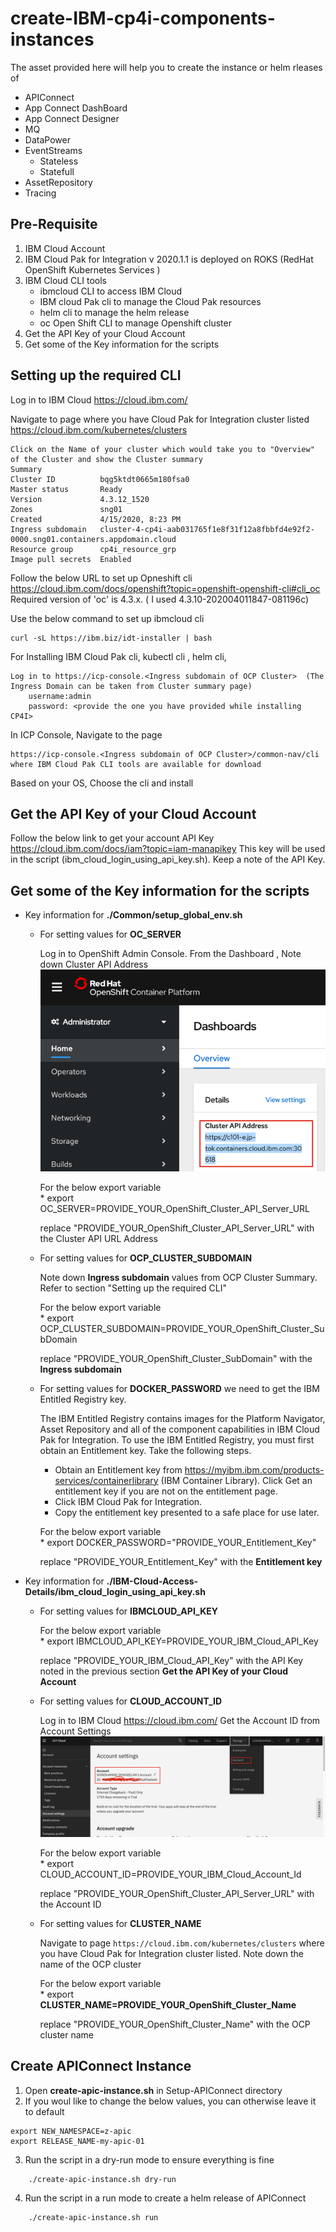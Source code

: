 # create-IBM-cp4i-components-instances
The asset provided here will help you to create the instance or helm rleases of
- APIConnect
- App Connect DashBoard
- App Connect Designer
- MQ
- DataPower
- EventStreams
	- Stateless
	- Statefull
- AssetRepository
- Tracing

## Pre-Requisite
1. IBM Cloud Account
2. IBM Cloud Pak for Integration v 2020.1.1 is deployed on ROKS (RedHat OpenShift Kubernetes Services )
3. IBM Cloud CLI tools
	- ibmcloud CLI  to access IBM Cloud
	- IBM cloud Pak cli to manage the Cloud Pak resources
	- helm cli to manage the helm release
	- oc  Open Shift CLI to manage Openshift cluster
4. Get the API Key of your Cloud Account
5. Get some of the Key information for the scripts



## Setting up the required CLI

Log in to IBM Cloud https://cloud.ibm.com/

Navigate to page where you have Cloud Pak for Integration cluster listed
https://cloud.ibm.com/kubernetes/clusters

```
Click on the Name of your cluster which would take you to "Overview" of the Cluster and show the Cluster summary
Summary
Cluster ID 			bqg5ktdt0665m180fsa0
Master status 		Ready
Version 			4.3.12_1520
Zones 				sng01
Created				4/15/2020, 8:23 PM
Ingress subdomain	cluster-4-cp4i-aab031765f1e8f31f12a8fbbfd4e92f2-0000.sng01.containers.appdomain.cloud
Resource group		cp4i_resource_grp
Image pull secrets 	Enabled

```

Follow the below URL to set up Opneshift cli
	https://cloud.ibm.com/docs/openshift?topic=openshift-openshift-cli#cli_oc
	Required version of 'oc' is 4.3.x. ( I used 4.3.10-202004011847-081196c)		

Use the below command to set up ibmcloud cli
```
curl -sL https://ibm.biz/idt-installer | bash
```
For Installing IBM Cloud Pak cli, kubectl cli , helm cli, 
```
Log in to https://icp-console.<Ingress subdomain of OCP Cluster>  (The Ingress Domain can be taken from Cluster summary page)
	username:admin
	password: <provide the one you have provided while installing CP4I>
```	

In ICP Console, Navigate to the page 
```
https://icp-console.<Ingress subdomain of OCP Cluster>/common-nav/cli where IBM Cloud Pak CLI tools are available for download	
```	
Based on your OS, Choose the cli and install


## Get the API Key of your Cloud Account
Follow the below link to get your account API Key 
	https://cloud.ibm.com/docs/iam?topic=iam-manapikey
This key will be used in the script (ibm_cloud_login_using_api_key.sh). Keep a note of the API Key.

## Get some of the Key information for the scripts

- Key information for **./Common/setup_global_env.sh**
	- For setting values for **OC_SERVER** 

		Log in to OpenShift Admin Console. From the Dashboard , Note down Cluster API Address
			  ![Fork Button Screenshot](imgs/cluster-api-address.png)

		For the below export variable	  
			* export OC_SERVER=PROVIDE_YOUR_OpenShift_Cluster_API_Server_URL
		
		replace "PROVIDE_YOUR_OpenShift_Cluster_API_Server_URL" with the Cluster API URL Address 
		  
	- For setting values for **OCP_CLUSTER_SUBDOMAIN**
		
		Note down **Ingress subdomain** values from OCP Cluster Summary. Refer to section "Setting up the required CLI"

		For the below export variable	
			* export OCP_CLUSTER_SUBDOMAIN=PROVIDE_YOUR_OpenShift_Cluster_SubDomain

		replace "PROVIDE_YOUR_OpenShift_Cluster_SubDomain" with the **Ingress subdomain**

	- For setting values for **DOCKER_PASSWORD** we need to get the IBM Entitled Registry key. 
		
		The IBM Entitled Registry contains images for the Platform Navigator, Asset Repository and all of the component 
		capabilities in IBM Cloud Pak for Integration. To use the IBM Entitled Registry, you must first obtain an Entitlement key. Take the following steps.
		*   Obtain an Entitlement key from https://myibm.ibm.com/products-services/containerlibrary (IBM Container Library). Click Get an entitlement key if you are not on the entitlement page.
		*    Click IBM Cloud Pak for Integration.
		*    Copy the entitlement key presented to a safe place for use later.
		

		For the below export variable	
			* export DOCKER_PASSWORD="PROVIDE_YOUR_Entitlement_Key"
		
		replace "PROVIDE_YOUR_Entitlement_Key" with the **Entitlement key** 



- Key information for **./IBM-Cloud-Access-Details/ibm_cloud_login_using_api_key.sh**
	- For setting values for **IBMCLOUD_API_KEY**
		
		For the below export variable	  
			* export IBMCLOUD_API_KEY=PROVIDE_YOUR_IBM_Cloud_API_Key
		
		replace "PROVIDE_YOUR_IBM_Cloud_API_Key" with the API Key noted in the previous section **Get the API Key of your Cloud Account**


	- For setting values for **CLOUD_ACCOUNT_ID**
		
		Log in to IBM Cloud https://cloud.ibm.com/ Get the Account ID from Account Settings
			  ![Fork Button Screenshot](imgs/cloud-account-id.png)
		
		For the below export variable	  
			* export CLOUD_ACCOUNT_ID=PROVIDE_YOUR_IBM_Cloud_Account_Id
		
		replace "PROVIDE_YOUR_OpenShift_Cluster_API_Server_URL" with the Account ID


	- For setting values for **CLUSTER_NAME**
		
		Navigate to page ```https://cloud.ibm.com/kubernetes/clusters``` where you have Cloud Pak for Integration cluster listed.
		Note down the name of the OCP cluster

		For the below export variable	  
			* export **CLUSTER_NAME=PROVIDE_YOUR_OpenShift_Cluster_Name**
		
		replace "PROVIDE_YOUR_OpenShift_Cluster_Name" with the OCP cluster name 


## Create APIConnect Instance
1. Open **create-apic-instance.sh** in Setup-APIConnect directory
2. If you woul like  to change the below values, you can otherwise leave it to default
```
export NEW_NAMESPACE=z-apic
export RELEASE_NAME-my-apic-01
```
3. Run the script in a dry-run mode to ensure everything is fine
```
	./create-apic-instance.sh dry-run
```	
4. Run the script in a run mode to create a helm release of APIConnect
```
	./create-apic-instance.sh run
```	